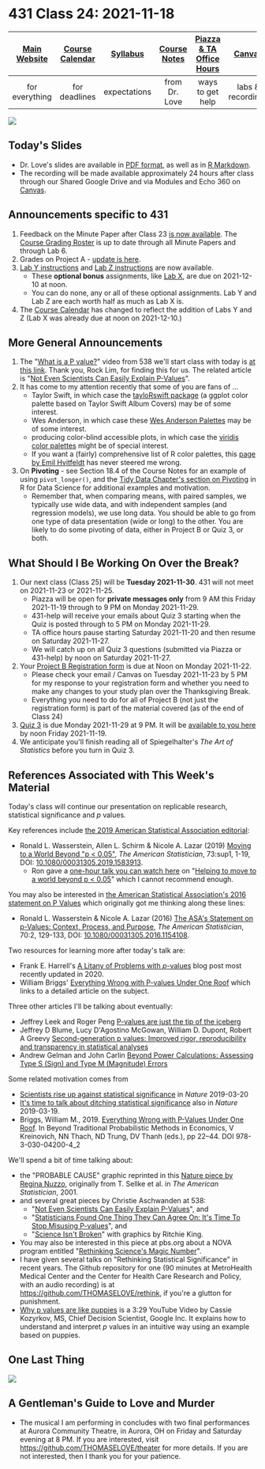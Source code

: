 # 431 Class 24: 2021-11-18

[Main Website](https://thomaselove.github.io/431/) | [Course Calendar](https://thomaselove.github.io/431/calendar.html) | [Syllabus](https://thomaselove.github.io/431-2021-syllabus/) | [Course Notes](https://thomaselove.github.io/431-notes/) | [Piazza & TA Office Hours](https://thomaselove.github.io/431/contact.html) | [Canvas](https://canvas.case.edu) | [Data and Code](https://github.com/THOMASELOVE/431-data)
:-----------: | :--------------: | :----------: | :---------: | :-------------: | :-----------: | :------------:
for everything | for deadlines | expectations | from Dr. Love | ways to get help | labs & recordings | for downloads

![](https://github.com/THOMASELOVE/431-2021/blob/main/classes/class24/figures/shruggies.png)

## Today's Slides

- Dr. Love's slides are available in [PDF format](https://github.com/THOMASELOVE/431-2021/blob/main/classes/class24/431-class24-slides.pdf), as well as in [R Markdown](https://github.com/THOMASELOVE/431-2021/blob/main/classes/class24/431-class24-slides.Rmd).
- The recording will be made available approximately 24 hours after class through our Shared Google Drive and via Modules and Echo 360 on [Canvas](https://canvas.case.edu).

## Announcements specific to 431

1. Feedback on the Minute Paper after Class 23 [is now available](https://bit.ly/431-2021-min23-feedback). The [Course Grading Roster](https://bit.ly/431-2021-grades) is up to date through all Minute Papers and through Lab 6.
2. Grades on Project A - [update is here](https://github.com/THOMASELOVE/431-2021/blob/main/projectA/submissions.md).
3. [Lab Y instructions](https://github.com/THOMASELOVE/431-2021/tree/main/labs/labY) and [Lab Z instructions](https://github.com/THOMASELOVE/431-2021/tree/main/labs/labZ) are now available. 
    - These **optional bonus** assignments, like [Lab X](https://github.com/THOMASELOVE/431-2021/tree/main/labs/labX), are due on 2021-12-10 at noon.
    - You can do none, any or all of these optional assignments. Lab Y and Lab Z are each worth half as much as Lab X is.
4. The [Course Calendar](https://thomaselove.github.io/431/calendar.html) has changed to reflect the addition of Labs Y and Z (Lab X was already due at noon on 2021-12-10.)

## More General Announcements

1. The "[What is a P value?](https://fivethirtyeight.abcnews.go.com/video/embed/56150342)" video from 538 we'll start class with today is [at this link](https://fivethirtyeight.abcnews.go.com/video/embed/56150342). Thank you, Rock Lim, for finding this for us. The related article is "[Not Even Scientists Can Easily Explain P-Values](https://fivethirtyeight.com/features/not-even-scientists-can-easily-explain-p-values/)". 
2. It has come to my attention recently that some of you are fans of ...
    - Taylor Swift, in which case the [tayloRswift package](https://github.com/asteves/tayloRswift) (a ggplot color palette based on Taylor Swift Album Covers) may be of some interest.
    - Wes Anderson, in which case these [Wes Anderson Palettes](https://github.com/karthik/wesanderson) may be of some interest. 
    - producing color-blind accessible plots, in which case the [viridis color palettes](https://cran.r-project.org/web/packages/viridis/vignettes/intro-to-viridis.html) might be of special interest.
    - If you want a (fairly) comprehensive list of R color palettes, this [page by Emil Hvitfeldt](https://github.com/EmilHvitfeldt/r-color-palettes) has never steered me wrong.
3. On **Pivoting** - see Section 18.4 of the Course Notes for an example of using `pivot_longer()`, and the [Tidy Data Chapter's section on Pivoting](https://r4ds.had.co.nz/tidy-data.html?q=pivot#pivoting) in R for Data Science for additional examples and motivation. 
    - Remember that, when comparing means, with paired samples, we typically use wide data, and with independent samples (and regression models), we use long data. You should be able to go from one type of data presentation (wide or long) to the other. You are likely to do some pivoting of data, either in Project B or Quiz 3, or both.


## What Should I Be Working On Over the Break?

1. Our next class (Class 25) will be **Tuesday 2021-11-30**. 431 will not meet on 2021-11-23 or 2021-11-25.
    - Piazza will be open for **private messages only** from 9 AM this Friday 2021-11-19 through to 9 PM on Monday 2021-11-29.
    - 431-help will receive your emails about Quiz 3 starting when the Quiz is posted through to 5 PM on Monday 2021-11-29.
    - TA office hours pause starting Saturday 2021-11-20 and then resume on Saturday 2021-11-27. 
    - We will catch up on all Quiz 3 questions (submitted via Piazza or 431-help) by noon on Saturday 2021-11-27.
2. Your [Project B Registration form](https://thomaselove.github.io/431-2021-projectB/register.html) is due at Noon on Monday 2021-11-22. 
    - Please check your email / Canvas on Tuesday 2021-11-23 by 5 PM for my response to your registration form and whether you need to make any changes to your study plan over the Thanksgiving Break. 
    - Everything you need to do for all of Project B (not just the registration form) is part of the material covered (as of the end of Class 24)
3. [Quiz 3](https://github.com/THOMASELOVE/431-2021/tree/main/quizzes/quiz3) is due Monday 2021-11-29 at 9 PM. It will be [available to you here](https://github.com/THOMASELOVE/431-2021/tree/main/quizzes/quiz3) by noon Friday 2021-11-19.
4. We anticipate you'll finish reading all of Spiegelhalter's *The Art of Statistics* before you turn in Quiz 3.

## References Associated with This Week's Material

Today's class will continue our presentation on replicable research, statistical significance and *p* values. 

Key references include [the 2019 American Statistical Association editorial](https://github.com/THOMASELOVE/431-2021/blob/main/classes/class23/references/ASA_2019_A_World_Beyond.pdf):

- Ronald L. Wasserstein, Allen L. Schirm & Nicole A. Lazar (2019) [Moving to a World Beyond "p < 0.05"](https://www.tandfonline.com/doi/full/10.1080/00031305.2019.1583913), *The American Statistician*, 73:sup1, 1-19, DOI: [10.1080/00031305.2019.1583913](https://doi.org/10.1080/00031305.2019.1583913). 
    - Ron gave a [one-hour talk you can watch here](https://t.co/GbQF01h4jU) on "[Helping to move to a world beyond p < 0.05](https://t.co/GbQF01h4jU)" which I cannot recommend enough.

You may also be interested in [the American Statistical Association's 2016 statement on P Values](https://github.com/THOMASELOVE/431-2021/blob/main/classes/class23/references/ASA_2016_Pvalues_Context_Process_Purpose.pdf) which originally got me thinking along these lines: 

- Ronald L. Wasserstein & Nicole A. Lazar (2016) [The ASA's Statement on p-Values: Context, Process, and Purpose](https://www.tandfonline.com/doi/full/10.1080/00031305.2016.1154108), *The American Statistician*, 70:2, 129-133, DOI:
[10.1080/00031305.2016.1154108](https://doi.org/10.1080/00031305.2016.1154108).

Two resources for learning more after today's talk are:

- Frank E. Harrell's [A Litany of Problems with *p*-values](https://www.fharrell.com/post/pval-litany/) blog post most recently updated in 2020.
- William Briggs' [Everything Wrong with P-values Under One Roof](http://wmbriggs.com/post/26125/) which links to a detailed article on the subject.

Three other articles I'll be talking about eventually:

- Jeffrey Leek and Roger Peng [P-values are just the tip of the iceberg](https://github.com/THOMASELOVE/431-2021/blob/main/classes/class23/references/Leek_and_Peng_2015_Pvalues_Nature.pdf)
- Jeffrey D Blume, Lucy D'Agostino McGowan, William D. Dupont, Robert A Greevy [Second-generation p values: Improved rigor, reproducibility and transparency in statistical analyses](https://github.com/THOMASELOVE/431-2021/blob/main/classes/class23/references/Blume_etal_2018_Second_Generation_P_Values.pdf)
- Andrew Gelman and John Carlin [Beyond Power Calculations: Assessing Type S (Sign) and Type M (Magnitude) Errors](https://github.com/THOMASELOVE/431-2021/blob/main/classes/class23/references/Gelman_Carlin_2014_Beyond_Power_Calculations.pdf)

Some related motivation comes from 

- [Scientists rise up against statistical significance](https://www.nature.com/articles/d41586-019-00857-9) in *Nature* 2019-03-20
- [It's time to talk about ditching statistical significance](https://www.nature.com/articles/d41586-019-00874-8) also in *Nature* 2019-03-19.
- Briggs, William M., 2019. [Everything Wrong with P-Values Under One Roof](http://wmbriggs.com/post/26125/). In Beyond Traditional Probabilistic Methods in Economics, V Kreinovich, NN Thach, ND Trung, DV Thanh (eds.), pp 22–44. DOI 978-3-030-04200-4_2

We'll spend a bit of time talking about:

- the "PROBABLE CAUSE" graphic reprinted in this [Nature piece by Regina Nuzzo](https://www.nature.com/news/scientific-method-statistical-errors-1.14700), originally from T. Sellke et al. in *The American Statistician*, 2001.
- and several great pieces by Christie Aschwanden at 538:
    - "[Not Even Scientists Can Easily Explain P-Values](https://fivethirtyeight.com/features/not-even-scientists-can-easily-explain-p-values/)", and
    - "[Statisticians Found One Thing They Can Agree On: It's Time To Stop Misusing P-values](https://fivethirtyeight.com/features/statisticians-found-one-thing-they-can-agree-on-its-time-to-stop-misusing-p-values/)", and
    - "[Science Isn't Broken](https://fivethirtyeight.com/features/science-isnt-broken/#part1)" with graphics by Ritchie King.
- You may also be interested in this piece at pbs.org about a NOVA program entitled "[Rethinking Science's Magic Number](https://www.pbs.org/wgbh/nova/article/rethinking-sciences-magic-number/)".
- I have given several talks on "Rethinking Statistical Significance" in recent years. The Github repository for one (90 minutes at MetroHealth Medical Center and the Center for Health Care Research and Policy, with an audio recording) is at https://github.com/THOMASELOVE/rethink, if you're a glutton for punishment.
- [Why p values are like puppies](https://www.youtube.com/watch?v=9jW9G8MO4PQ) is a 3:29 YouTube Video by Cassie Kozyrkov, MS, Chief Decision Scientist, Google Inc. It explains how to understand and interpret *p* values in an intuitive way using an example based on puppies.

## One Last Thing

![](https://github.com/THOMASELOVE/431-2021/blob/main/classes/class24/figures/harrell_2021-10-01.png)

## A Gentleman's Guide to Love and Murder

- The musical I am performing in concludes with two final performances at Aurora Community Theatre, in Aurora, OH on Friday and Saturday evening at 8 PM. If you are interested, visit https://github.com/THOMASELOVE/theater for more details. If you are not interested, then I thank you for your patience. 
